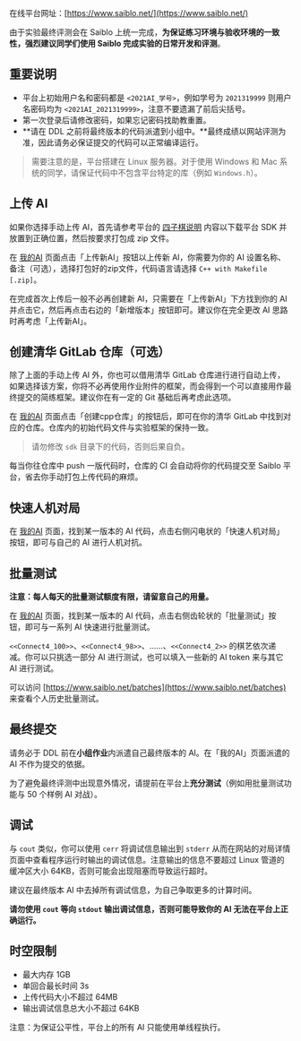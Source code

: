 在线平台网址：[https://www.saiblo.net/](https://www.saiblo.net/)

由于实验最终评测会在 Saiblo 上统一完成，**为保证练习环境与验收环境的一致性，强烈建议同学们使用 Saiblo 完成实验的日常开发和评测**。

## 重要说明

- 平台上初始用户名和密码都是 `<2021AI_学号>`，例如学号为 `2021319999` 则用户名密码均为 `<2021AI_2021319999>`，注意不要遗漏了前后尖括号。
- 第一次登录后请修改密码，如果忘记密码找助教重置。
- **请在 DDL 之前将最终版本的代码派遣到小组中。**最终成绩以网站评测为准，因此请务必保证提交的代码可以正常编译运行。

> 需要注意的是，平台搭建在 Linux 服务器。对于使用 Windows 和 Mac 系统的同学，请保证代码中不包含平台特定的库（例如 `Windows.h`）。

## 上传 AI

如果你选择手动上传 AI，首先请参考平台的 [四子棋说明](https://www.saiblo.net/game/3) 内容以下载平台 SDK 并放置到正确位置，然后按要求打包成 zip 文件。

在 [我的AI](https://www.saiblo.net/game/3?id=3) 页面点击「上传新AI」按钮以上传新 AI，你需要为你的 AI 设置名称、备注（可选），选择打包好的zip文件，代码语言请选择 `C++ with Makefile [.zip]`。

在完成首次上传后一般不必再创建新 AI，只需要在「上传新AI」下方找到你的 AI 并点击它，然后再点击右边的「新增版本」按钮即可。建议你在完全更改 AI 思路时再考虑「上传新AI」。

## 创建清华 GitLab 仓库（可选）

除了上面的手动上传 AI 外，你也可以借用清华 GitLab 仓库进行进行自动上传，如果选择该方案，你将不必再使用作业附件的框架，而会得到一个可以直接用作最终提交的简练框架。建议你在有一定的 Git 基础后再考虑此选项。

在 [我的AI](https://www.saiblo.net/game/3?id=3) 页面点击「创建cpp仓库」的按钮后，即可在你的清华 GitLab 中找到对应的仓库。仓库内的初始代码文件与实验框架的保持一致。

> 请勿修改 `sdk` 目录下的代码，否则后果自负。

每当你往仓库中 push 一版代码时，仓库的 CI 会自动将你的代码提交至 Saiblo 平台，省去你手动打包上传代码的麻烦。

## 快速人机对局

在 [我的AI](https://www.saiblo.net/game/3?id=3) 页面，找到某一版本的 AI 代码，点击右侧闪电状的「快速人机对局」按钮，即可与自己的 AI 进行人机对抗。

## 批量测试

**注意：每人每天的批量测试额度有限，请留意自己的用量。**

在 [我的AI](https://www.saiblo.net/game/3?id=3) 页面，找到某一版本的 AI 代码，点击右侧齿轮状的「批量测试」按钮，即可与一系列 AI 快速进行批量测试。

`<<Connect4_100>>`、`<<Connect4_98>>`、……、`<<Connect4_2>>` 的棋艺依次递减。你可以只挑选一部分 AI 进行测试，也可以填入一些新的 AI token 来与其它 AI 进行测试。

可以访问 [https://www.saiblo.net/batches](https://www.saiblo.net/batches) 来查看个人历史批量测试。

## 最终提交

请务必于 DDL 前在**小组作业**内派遣自己最终版本的 AI。在「我的AI」页面派遣的 AI 不作为提交的依据。

为了避免最终评测中出现意外情况，请提前在平台上**充分测试**（例如用批量测试功能与 50 个样例 AI 对战）。

## 调试

与 `cout` 类似，你可以使用 `cerr` 将调试信息输出到 `stderr` 从而在网站的对局详情页面中查看程序运行时输出的调试信息。注意输出的信息不要超过 Linux 管道的缓冲区大小 64KB，否则可能会出现阻塞而导致运行超时。

建议在最终版本 AI 中去掉所有调试信息，为自己争取更多的计算时间。

**请勿使用 `cout` 等向 `stdout` 输出调试信息，否则可能导致你的 AI 无法在平台上正确运行。**

## 时空限制

- 最大内存 1GB
- 单回合最长时间 3s
- 上传代码大小不超过 64MB
- 输出调试信息总大小不超过 64KB

注意：为保证公平性，平台上的所有 AI 只能使用单线程执行。
